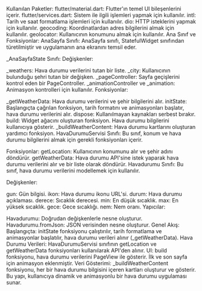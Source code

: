Kullanılan Paketler:
flutter/material.dart: Flutter'ın temel UI bileşenlerini içerir.
flutter/services.dart: Sistem ile ilgili işlemleri yapmak için kullanılır.
intl: Tarih ve saat formatlama işlemleri için kullanılır.
dio: HTTP isteklerini yapmak için kullanılır.
geocoding: Koordinatlardan adres bilgilerini almak için kullanılır.
geolocator: Kullanıcının konumunu almak için kullanılır.
Ana Sınıf ve Fonksiyonlar:
AnaSayfa Sınıfı:
AnaSayfa sınıfı, StatefulWidget sınıfından türetilmiştir ve uygulamanın ana ekranını temsil eder.

_AnaSayfaState Sınıfı:
Değişkenler:

_weathers: Hava durumu verilerini tutan bir liste.
_city: Kullanıcının bulunduğu şehri tutan bir değişken.
_pageController: Sayfa geçişlerini kontrol eden bir PageController.
_animationController ve _animation: Animasyon kontrolleri için kullanılır.
Fonksiyonlar:

_getWeatherData: Hava durumu verilerini ve şehir bilgilerini alır.
initState: Başlangıçta çağrılan fonksiyon, tarih formatını ve animasyonları başlatır, hava durumu verilerini alır.
dispose: Kullanılmayan kaynakları serbest bırakır.
build: Widget ağacını oluşturan fonksiyon. Hava durumu bilgilerini kullanıcıya gösterir.
_buildWeatherContent: Hava durumu kartlarını oluşturan yardımcı fonksiyon.
HavaDurumuServisi Sınıfı:
Bu sınıf, konum ve hava durumu bilgilerini almak için gerekli fonksiyonları içerir.

Fonksiyonlar:
getLocation: Kullanıcının konumunu alır ve şehir adını döndürür.
getWeatherData: Hava durumu API'sine istek yaparak hava durumu verilerini alır ve bir liste olarak döndürür.
Havadurumu Sınıfı:
Bu sınıf, hava durumu verilerini modellemek için kullanılır.

Değişkenler:

gun: Gün bilgisi.
ikon: Hava durumu ikonu URL'si.
durum: Hava durumu açıklaması.
derece: Sıcaklık derecesi.
min: En düşük sıcaklık.
max: En yüksek sıcaklık.
gece: Gece sıcaklığı.
nem: Nem oranı.
Yapıcılar:

Havadurumu: Doğrudan değişkenlerle nesne oluşturur.
Havadurumu.fromJson: JSON verisinden nesne oluşturur.
Genel Akış:
Başlangıçta: initState fonksiyonu çalıştırılır, tarih formatlama ve animasyonlar başlatılır, hava durumu verileri alınır (_getWeatherData).
Hava Durumu Verileri: HavaDurumuServisi sınıfının getLocation ve getWeatherData fonksiyonları kullanılarak API'den alınır.
UI: build fonksiyonu, hava durumu verilerini PageView ile gösterir. İlk ve son sayfa için animasyon eklenmiştir.
Veri Gösterimi: _buildWeatherContent fonksiyonu, her bir hava durumu bilgisini içeren kartları oluşturur ve gösterir.
Bu yapı, kullanıcıya dinamik ve animasyonlu bir hava durumu uygulaması sunar.
